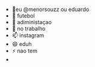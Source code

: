 - 👋eu  @menorsouzz ou eduardo
- 👀  futebol
- 🌱 adiministaçao
- 💞️ no trabalho
- 📫 instagram
- 😄 eduh
- ⚡ nao tem
- 

<!---
menorsouzz/menorsouzz is a ✨ special ✨ repository because its `README.md` (this file) appears on your GitHub profile.
You can click the Preview link to take a look at your changes.
--->
